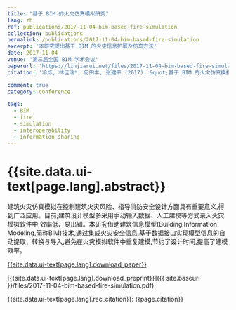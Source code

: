 ```yaml
---
title: "基于 BIM 的火灾仿真模拟研究"
lang: zh
ref: publications/2017-11-04-bim-based-fire-simulation
collection: publications
permalink: /publications/2017-11-04-bim-based-fire-simulation
excerpt: '本研究提出基于 BIM 的火灾信息扩展及仿真方法'
date: 2017-11-04
venue: '第三届全国 BIM 学术会议'
paperurl: 'https://linjiarui.net/files/2017-11-04-bim-based-fire-simulation.pdf'
citation: '冷烁, 林佳瑞*, 何田丰, 张建平 (2017). &quot;基于 BIM 的火灾仿真模拟研究&quot; <i>第三届全国 BIM 学术会议论文集</i>. 366-371. 中国建筑工业出版社. 中国, 上海.'

comment: true
category: conference

tags: 
  - BIM
  - fire
  - simulation
  - interoperability
  - information sharing
---
```



{{site.data.ui-text[page.lang].abstract}}
====

建筑火灾仿真模拟在控制建筑火灾风险、指导消防安全设计方面具有重要意义,得到广泛应用。目前,建筑设计模型多采用手动输入数据、人工建模等方式录入火灾模拟软件中,效率低、易出错。本研究借助建筑信息模型(Building Information Modeling,简称BIM)技术,通过集成火灾安全信息,基于数据接口实现模型信息的自动提取、转换与导入,避免在火灾模拟软件中重复建模,节约了设计时间,提高了建模效率。

[{{site.data.ui-text[page.lang].download_paper}}](http://kns.cnki.net/KCMS/detail/detail.aspx?dbcode=CPFD&dbname=CPFDLAST2018&filename=JGCB201711001065&v=MTc0NzJMeXJJYkxHNEg5Yk5ybzlGWmVzSkNSTkt1aGRobmo5OFRuanFxeGRFZU1PVUtyaWZadTl2SHlubFU3ek1JMXdk)

[{{site.data.ui-text[page.lang].download_preprint}}]({{ site.baseurl }}/files/2017-11-04-bim-based-fire-simulation.pdf)

{{site.data.ui-text[page.lang].rec_citation}}: {{page.citation}}